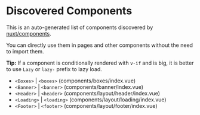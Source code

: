 # Discovered Components

This is an auto-generated list of components discovered by [nuxt/components](https://github.com/nuxt/components).

You can directly use them in pages and other components without the need to import them.

**Tip:** If a component is conditionally rendered with `v-if` and is big, it is better to use `Lazy` or `lazy-` prefix to lazy load.

- `<Boxes>` | `<boxes>` (components/boxes/index.vue)
- `<Banner>` | `<banner>` (components/banner/index.vue)
- `<Header>` | `<header>` (components/layout/header/index.vue)
- `<Loading>` | `<loading>` (components/layout/loading/index.vue)
- `<Footer>` | `<footer>` (components/layout/footer/index.vue)
